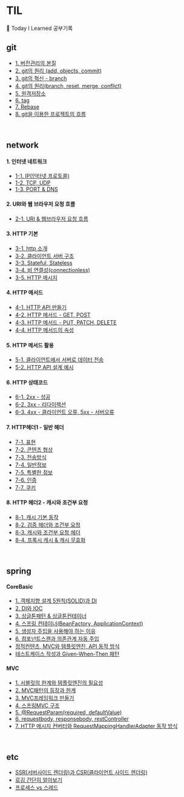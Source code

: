 # TIL
:book: Today I Learned 공부기록


## git

* [1. 버전관리의 본질](https://github.com/goosebeomsu/TIL/blob/master/git/1.%20%EB%B2%84%EC%A0%84%EA%B4%80%EB%A6%AC%EC%9D%98%20%EB%B3%B8%EC%A7%88.md)
* [2. git의 원리 (add, objects, commit)](https://github.com/goosebeomsu/TIL/blob/master/git/2.%20git%EC%9D%98%20%EC%9B%90%EB%A6%AC%20(add%2C%20objects%2C%20commit).md)
* [3. git의 혁신 - branch](https://github.com/goosebeomsu/TIL/blob/master/git/3.%20git%EC%9D%98%20%ED%98%81%EC%8B%A0%20-%20branch.md)
* [4. git의 원리(branch, reset, merge, conflict)](https://github.com/goosebeomsu/TIL/blob/master/git/4.%20git%EC%9D%98%20%EC%9B%90%EB%A6%AC(branch%2C%20reset%2C%20merge%2C%20conflict).md)
* [5. 원격저장소](https://github.com/goosebeomsu/TIL/blob/master/git/5.%20%EC%9B%90%EA%B2%A9%EC%A0%80%EC%9E%A5%EC%86%8C.md)
* [6. tag](https://github.com/goosebeomsu/TIL/blob/master/git/6.%20tag.md)
* [7. Rebase](https://github.com/goosebeomsu/TIL/blob/master/git/7.%20Rebase.md)
* [8. git을 이용한 프로젝트의 흐름](https://github.com/goosebeomsu/TIL/blob/master/git/8.%20git%EC%9D%84%20%EC%9D%B4%EC%9A%A9%ED%95%9C%20%ED%94%84%EB%A1%9C%EC%A0%9D%ED%8A%B8%EC%9D%98%20%ED%9D%90%EB%A6%84.md)
 
<br>

## network

 #### 1. 인터넷 네트워크
 
  * [1-1. IP(인터넷 프로토콜)](https://github.com/goosebeomsu/TIL/blob/master/network/1.%20%EC%9D%B8%ED%84%B0%EB%84%B7%20%EB%84%A4%ED%8A%B8%EC%9B%8C%ED%81%AC/1-1.%20IP(%EC%9D%B8%ED%84%B0%EB%84%B7%20%ED%94%84%EB%A1%9C%ED%86%A0%EC%BD%9C).md)
  * [1-2. TCP, UDP](https://github.com/goosebeomsu/TIL/blob/master/network/1.%20%EC%9D%B8%ED%84%B0%EB%84%B7%20%EB%84%A4%ED%8A%B8%EC%9B%8C%ED%81%AC/1-2.%20TCP%2C%20UDP.md)
  * [1-3. PORT & DNS](https://github.com/goosebeomsu/TIL/blob/master/network/1.%20%EC%9D%B8%ED%84%B0%EB%84%B7%20%EB%84%A4%ED%8A%B8%EC%9B%8C%ED%81%AC/1-3.%20PORT%20%26%20DNS.md)
  
  
 
 #### 2. URI와 웹 브라우저 요청 흐름
 
  * [2-1. URI & 웹브라우저 요청 흐름](https://github.com/goosebeomsu/TIL/blob/master/network/2.%20URI%EC%99%80%20%EC%9B%B9%20%EB%B8%8C%EB%9D%BC%EC%9A%B0%EC%A0%80%20%EC%9A%94%EC%B2%AD%20%ED%9D%90%EB%A6%84/2-1.%20URI%20%26%20%EC%9B%B9%EB%B8%8C%EB%9D%BC%EC%9A%B0%EC%A0%80%20%EC%9A%94%EC%B2%AD%20%ED%9D%90%EB%A6%84.md)
 
 #### 3. HTTP 기본
 
  * [3-1. http 소개](https://github.com/goosebeomsu/TIL/blob/master/network/3.%20HTTP%20%EA%B8%B0%EB%B3%B8/3-1.%20http%20%EC%86%8C%EA%B0%9C.md)
  * [3-2. 클라이언트 서버 구조](https://github.com/goosebeomsu/TIL/blob/master/network/3.%20HTTP%20%EA%B8%B0%EB%B3%B8/3-2.%20%ED%81%B4%EB%9D%BC%EC%9D%B4%EC%96%B8%ED%8A%B8%20%EC%84%9C%EB%B2%84%20%EA%B5%AC%EC%A1%B0.md)
  * [3-3. Stateful, Stateless](https://github.com/goosebeomsu/TIL/blob/master/network/3.%20HTTP%20%EA%B8%B0%EB%B3%B8/3-3.%20Stateful%2C%20Stateless.md)
  * [3-4. 비 연결성(connectionless)](https://github.com/goosebeomsu/TIL/blob/master/network/3.%20HTTP%20%EA%B8%B0%EB%B3%B8/3-4.%20%EB%B9%84%20%EC%97%B0%EA%B2%B0%EC%84%B1(connectionless).md)
  * [3-5. HTTP 메시지](https://github.com/goosebeomsu/TIL/blob/master/network/3.%20HTTP%20%EA%B8%B0%EB%B3%B8/3-5.%20HTTP%20%EB%A9%94%EC%8B%9C%EC%A7%80.md)
  
#### 4. HTTP 메서드

 * [4-1. HTTP API 만들기](https://github.com/goosebeomsu/TIL/blob/master/network/4.%20HTTP%EB%A9%94%EC%84%9C%EB%93%9C/4-1.%20HTTP%20API%20%EB%A7%8C%EB%93%A4%EA%B8%B0.md)
 * [4-2. HTTP 메서드 - GET, POST](https://github.com/goosebeomsu/TIL/blob/master/network/4.%20HTTP%EB%A9%94%EC%84%9C%EB%93%9C/4-2.%20HTTP%20%EB%A9%94%EC%84%9C%EB%93%9C%20-%20GET%2C%20POST.md) 
 * [4-3. HTTP 메서드 - PUT, PATCH, DELETE](https://github.com/goosebeomsu/TIL/blob/master/network/4.%20HTTP%EB%A9%94%EC%84%9C%EB%93%9C/4-3.%20HTTP%20%EB%A9%94%EC%84%9C%EB%93%9C%20-%20PUT%2C%20PATCH%2C%20DELETE.md) 
 * [4-4. HTTP 메서드의 속성](https://github.com/goosebeomsu/TIL/blob/master/network/4.%20HTTP%EB%A9%94%EC%84%9C%EB%93%9C/4-4.%20HTTP%20%EB%A9%94%EC%84%9C%EB%93%9C%EC%9D%98%20%EC%86%8D%EC%84%B1.md)
 
#### 5. HTTP 메서드 활용

* [5-1. 클라이언트에서 서버로 데이터 전송](https://github.com/goosebeomsu/TIL/blob/master/network/5.%20HTTP%20%EB%A9%94%EC%84%9C%EB%93%9C%20%ED%99%9C%EC%9A%A9/5-1.%20%ED%81%B4%EB%9D%BC%EC%9D%B4%EC%96%B8%ED%8A%B8%EC%97%90%EC%84%9C%20%EC%84%9C%EB%B2%84%EB%A1%9C%20%EB%8D%B0%EC%9D%B4%ED%84%B0%20%EC%A0%84%EC%86%A1.md)
* [5-2. HTTP API 설계 예시](https://github.com/goosebeomsu/TIL/blob/master/network/5.%20HTTP%20%EB%A9%94%EC%84%9C%EB%93%9C%20%ED%99%9C%EC%9A%A9/5-2.%20HTTP%20API%20%EC%84%A4%EA%B3%84%20%EC%98%88%EC%8B%9C.md)

#### 6. HTTP 상태코드

* [6-1. 2xx - 성공](https://github.com/goosebeomsu/TIL/blob/master/network/6.%20HTTP%20%EC%83%81%ED%83%9C%EC%BD%94%EB%93%9C/6-1.%202xx%20-%20%EC%84%B1%EA%B3%B5.md)
* [6-2. 3xx - 리다이렉션](https://github.com/goosebeomsu/TIL/blob/master/network/6.%20HTTP%20%EC%83%81%ED%83%9C%EC%BD%94%EB%93%9C/6-2.%203xx%20-%20%EB%A6%AC%EB%8B%A4%EC%9D%B4%EB%A0%89%EC%85%98.md)
* [6-3. 4xx - 클라이언트 오류, 5xx - 서버오류](https://github.com/goosebeomsu/TIL/blob/master/network/6.%20HTTP%20%EC%83%81%ED%83%9C%EC%BD%94%EB%93%9C/6-3.%204xx%20-%20%ED%81%B4%EB%9D%BC%EC%9D%B4%EC%96%B8%ED%8A%B8%20%EC%98%A4%EB%A5%98%2C%205xx%20-%20%EC%84%9C%EB%B2%84%EC%98%A4%EB%A5%98.md)

#### 7. HTTP헤더1 - 일반 헤더

* [7-1. 표현](https://github.com/goosebeomsu/TIL/blob/master/network/7.%20HTTP%ED%97%A4%EB%8D%941%20-%20%EC%9D%BC%EB%B0%98%20%ED%97%A4%EB%8D%94/7-1.%20%ED%91%9C%ED%98%84.md)
* [7-2. 콘텐츠 협상](https://github.com/goosebeomsu/TIL/blob/master/network/7.%20HTTP%ED%97%A4%EB%8D%941%20-%20%EC%9D%BC%EB%B0%98%20%ED%97%A4%EB%8D%94/7-2.%20%EC%BD%98%ED%85%90%EC%B8%A0%20%ED%98%91%EC%83%81.md)
* [7-3. 전송방식](https://github.com/goosebeomsu/TIL/blob/master/network/7.%20HTTP%ED%97%A4%EB%8D%941%20-%20%EC%9D%BC%EB%B0%98%20%ED%97%A4%EB%8D%94/7-3.%20%EC%A0%84%EC%86%A1%EB%B0%A9%EC%8B%9D.md)
* [7-4. 일반정보](https://github.com/goosebeomsu/TIL/blob/master/network/7.%20HTTP%ED%97%A4%EB%8D%941%20-%20%EC%9D%BC%EB%B0%98%20%ED%97%A4%EB%8D%94/7-4.%20%EC%9D%BC%EB%B0%98%EC%A0%95%EB%B3%B4.md)
* [7-5. 특별한 정보](https://github.com/goosebeomsu/TIL/blob/master/network/7.%20HTTP%ED%97%A4%EB%8D%941%20-%20%EC%9D%BC%EB%B0%98%20%ED%97%A4%EB%8D%94/7-5.%20%ED%8A%B9%EB%B3%84%ED%95%9C%20%EC%A0%95%EB%B3%B4.md)
* [7-6. 인증](https://github.com/goosebeomsu/TIL/blob/master/network/7.%20HTTP%ED%97%A4%EB%8D%941%20-%20%EC%9D%BC%EB%B0%98%20%ED%97%A4%EB%8D%94/7-6.%20%EC%9D%B8%EC%A6%9D.md)
* [7-7. 쿠키](https://github.com/goosebeomsu/TIL/blob/master/network/7.%20HTTP%ED%97%A4%EB%8D%941%20-%20%EC%9D%BC%EB%B0%98%20%ED%97%A4%EB%8D%94/7-7.%20%EC%BF%A0%ED%82%A4.md)

#### 8. HTTP 헤더2 - 캐시와 조건부 요청

* [8-1. 캐시 기본 동작](https://github.com/goosebeomsu/TIL/blob/master/network/8.%20HTTP%20%ED%97%A4%EB%8D%942%20-%20%EC%BA%90%EC%8B%9C%EC%99%80%20%EC%A1%B0%EA%B1%B4%EB%B6%80%20%EC%9A%94%EC%B2%AD/8-1.%20%EC%BA%90%EC%8B%9C%20%EA%B8%B0%EB%B3%B8%20%EB%8F%99%EC%9E%91.md)
* [8-2. 검증 헤더와 조건부 요청](https://github.com/goosebeomsu/TIL/blob/master/network/8.%20HTTP%20%ED%97%A4%EB%8D%942%20-%20%EC%BA%90%EC%8B%9C%EC%99%80%20%EC%A1%B0%EA%B1%B4%EB%B6%80%20%EC%9A%94%EC%B2%AD/8-2.%20%EA%B2%80%EC%A6%9D%20%ED%97%A4%EB%8D%94%EC%99%80%20%EC%A1%B0%EA%B1%B4%EB%B6%80%20%EC%9A%94%EC%B2%AD.md)
* [8-3. 캐시와 조건부 요청 헤더](https://github.com/goosebeomsu/TIL/blob/master/network/8.%20HTTP%20%ED%97%A4%EB%8D%942%20-%20%EC%BA%90%EC%8B%9C%EC%99%80%20%EC%A1%B0%EA%B1%B4%EB%B6%80%20%EC%9A%94%EC%B2%AD/8-3.%20%EC%BA%90%EC%8B%9C%EC%99%80%20%EC%A1%B0%EA%B1%B4%EB%B6%80%20%EC%9A%94%EC%B2%AD%20%ED%97%A4%EB%8D%94.md)
* [8-4. 프록시 캐시 & 캐시 무효화](https://github.com/goosebeomsu/TIL/blob/master/network/8.%20HTTP%20%ED%97%A4%EB%8D%942%20-%20%EC%BA%90%EC%8B%9C%EC%99%80%20%EC%A1%B0%EA%B1%B4%EB%B6%80%20%EC%9A%94%EC%B2%AD/8-4.%20%ED%94%84%EB%A1%9D%EC%8B%9C%20%EC%BA%90%EC%8B%9C%20%26%20%EC%BA%90%EC%8B%9C%20%EB%AC%B4%ED%9A%A8%ED%99%94.md)

<br>

## spring

#### CoreBasic

* [1. 객체지향 설계 5원칙(SOLID)과 DI](https://github.com/goosebeomsu/TIL/blob/master/spring/CoreBasic/1.%20%EA%B0%9D%EC%B2%B4%EC%A7%80%ED%96%A5%20%EC%84%A4%EA%B3%84%205%EC%9B%90%EC%B9%99(SOLID)%EA%B3%BC%20DI.md)
* [2. DI와 IOC](https://github.com/goosebeomsu/TIL/blob/master/spring/CoreBasic/2.%20DI%EC%99%80%20IOC%20%20feat.%EB%9D%BC%EC%9D%B4%EB%B8%8C%EB%9F%AC%EB%A6%AC%20%ED%94%84%EB%A0%88%EC%9E%84%EC%9B%8C%ED%81%AC.md)
* [3. 싱글톤패턴 & 싱글톤컨테이너](https://github.com/goosebeomsu/TIL/blob/master/spring/CoreBasic/3.%20%EC%8B%B1%EA%B8%80%ED%86%A4%ED%8C%A8%ED%84%B4%20%26%20%EC%8B%B1%EA%B8%80%ED%86%A4%EC%BB%A8%ED%85%8C%EC%9D%B4%EB%84%88.md)
* [4. 스프링 컨테이너(BeanFactory, ApplicationContext)](https://github.com/goosebeomsu/TIL/blob/master/spring/CoreBasic/4.%20%EC%8A%A4%ED%94%84%EB%A7%81%20%EC%BB%A8%ED%85%8C%EC%9D%B4%EB%84%88(BeanFactory%2C%20ApplicationContext).md)
* [5. 생성자 주입을 사용해야 하는 이유](https://github.com/goosebeomsu/TIL/blob/master/spring/CoreBasic/5.%20%EC%83%9D%EC%84%B1%EC%9E%90%20%EC%A3%BC%EC%9E%85%EC%9D%84%20%EC%82%AC%EC%9A%A9%ED%95%B4%EC%95%BC%20%ED%95%98%EB%8A%94%20%EC%9D%B4%EC%9C%A0.md)
* [6. 컴포넌트스캔과 의존관계 자동 주입](https://github.com/goosebeomsu/TIL/blob/master/spring/CoreBasic/6.%20%EC%BB%B4%ED%8F%AC%EB%84%8C%ED%8A%B8%EC%8A%A4%EC%BA%94%EA%B3%BC%20%EC%9D%98%EC%A1%B4%EA%B4%80%EA%B3%84%20%EC%9E%90%EB%8F%99%20%EC%A3%BC%EC%9E%85.md)
* [정적컨텐츠, MVC와 템플릿엔진, API 동작 방식](https://github.com/goosebeomsu/TIL/blob/master/spring/CoreBasic/%EC%A0%95%EC%A0%81%EC%BB%A8%ED%85%90%EC%B8%A0%2C%20%20MVC%EC%99%80%20%ED%85%9C%ED%94%8C%EB%A6%BF%EC%97%94%EC%A7%84%2C%20API%20%EB%8F%99%EC%9E%91%20%EB%B0%A9%EC%8B%9D.md)
* [테스트케이스 작성과 Given-When-Then 패턴](https://github.com/goosebeomsu/TIL/blob/master/spring/CoreBasic/%ED%85%8C%EC%8A%A4%ED%8A%B8%EC%BC%80%EC%9D%B4%EC%8A%A4%20%EC%9E%91%EC%84%B1%EA%B3%BC%20%20Given-When-Then%20%ED%8C%A8%ED%84%B4.md)

#### MVC

* [1. 서블릿의 한계와 템플릿엔진의 필요성](https://github.com/goosebeomsu/TIL/blob/master/spring/MVC/1.%20%EC%84%9C%EB%B8%94%EB%A6%BF%EC%9D%98%20%ED%95%9C%EA%B3%84%EC%99%80%20%ED%85%9C%ED%94%8C%EB%A6%BF%EC%97%94%EC%A7%84%EC%9D%98%20%ED%95%84%EC%9A%94%EC%84%B1.md)
* [2. MVC패턴의 등장과 한계](https://github.com/goosebeomsu/TIL/blob/master/spring/MVC/2.%20MVC%ED%8C%A8%ED%84%B4%EC%9D%98%20%EB%93%B1%EC%9E%A5%EA%B3%BC%20%ED%95%9C%EA%B3%84.md)
* [3. MVC프레임워크 만들기](https://github.com/goosebeomsu/TIL/blob/master/spring/MVC/3.%20MVC%ED%94%84%EB%A0%88%EC%9E%84%EC%9B%8C%ED%81%AC%20%EB%A7%8C%EB%93%A4%EA%B8%B0.md)
* [4. 스프링MVC 구조](https://github.com/goosebeomsu/TIL/blob/master/spring/MVC/4.%20%EC%8A%A4%ED%94%84%EB%A7%81MVC%20%EA%B5%AC%EC%A1%B0.md)
* [5. @RequestParam(required, defaultValue)](https://github.com/goosebeomsu/TIL/blob/master/spring/MVC/5.%20%40RequestParam(required%2C%20%20defaultValue).md)
* [6. requestbody, responsebody, restController](https://github.com/goosebeomsu/TIL/blob/master/spring/MVC/6.%20requestbody%2C%20responsebody%2C%20restController.md)
* [7. HTTP 메시지 컨버터와 RequestMappingHandlerAdapter 동작 방식](https://github.com/goosebeomsu/TIL/blob/master/spring/MVC/7.%20HTTP%20%EB%A9%94%EC%8B%9C%EC%A7%80%20%EC%BB%A8%EB%B2%84%ED%84%B0%EC%99%80%20RequestMappingHandlerAdapter%20%EB%8F%99%EC%9E%91%20%EB%B0%A9%EC%8B%9D.md)

<br>

## etc

* [SSR(서버사이드 렌더링)과 CSR(클라이언트 사이드 렌더링)](https://github.com/goosebeomsu/TIL/blob/master/etc/SSR(%EC%84%9C%EB%B2%84%EC%82%AC%EC%9D%B4%EB%93%9C%20%EB%A0%8C%EB%8D%94%EB%A7%81)%EA%B3%BC%20CSR(%ED%81%B4%EB%9D%BC%EC%9D%B4%EC%96%B8%ED%8A%B8%20%EC%82%AC%EC%9D%B4%EB%93%9C%20%EB%A0%8C%EB%8D%94%EB%A7%81).md)
* [로깅 간단히 알아보기](https://github.com/goosebeomsu/TIL/blob/master/etc/%EB%A1%9C%EA%B9%85%20%EA%B0%84%EB%8B%A8%ED%9E%88%20%EC%95%8C%EC%95%84%EB%B3%B4%EA%B8%B0.md)
* [프로세스 vs 스레드](https://github.com/goosebeomsu/TIL/blob/master/etc/%ED%94%84%EB%A1%9C%EC%84%B8%EC%8A%A4%20vs%20%EC%8A%A4%EB%A0%88%EB%93%9C.md)










 
